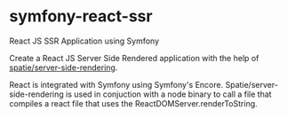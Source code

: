# symfony-react-ssr
React JS SSR Application using Symfony

Create a React JS Server Side Rendered application with the help of [spatie/server-side-rendering](https://github.com/spatie/server-side-rendering).

React is integrated with Symfony using Symfony's Encore. Spatie/server-side-rendering is used in conjuction with a node binary to call a file that compiles a react file that uses the ReactDOMServer.renderToString.
